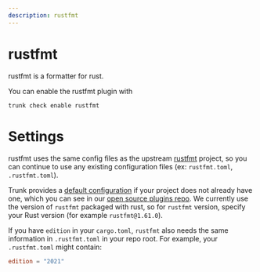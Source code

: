 ```yaml
---
description: rustfmt
---
```


# rustfmt

rustfmt is a formatter for rust.

You can enable the rustfmt plugin with

```shell
trunk check enable rustfmt
```

# Settings

rustfmt uses the same config files as the 
upstream [rustfmt](https://github.com/rust-lang/rustfmt) project, so you can continue to use any
existing configuration files (ex: `rustfmt.toml`, `.rustfmt.toml`).

Trunk provides a [default configuration](https://github.com/trunk-io/plugins/tree/main/linters/rustfmt) if your project does not already have one,
which you can see in our [open source plugins repo](https://github.com/trunk-io/plugins/tree/main).
We currently use the version of `rustfmt` packaged with rust, so for `rustfmt` version, specify your Rust version (for example `rustfmt@1.61.0`).

If you have `edition` in your `cargo.toml`, `rustfmt` also needs the same information in `.rustfmt.toml` in your repo root. For example, your `.rustfmt.toml` might contain:

```toml
edition = "2021"
```
